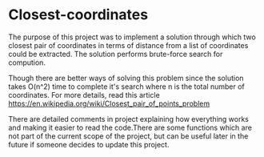 # Closest-coordinates

The purpose of this project was to implement a solution through which two closest pair of coordinates in terms of distance from a
list of coordinates could be extracted. The solution performs brute-force search for compution. 

Though there are better ways of solving this problem since the solution takes  O(n^2) time to complete it's search where n is
the total number of coordinates. For more details, read this article https://en.wikipedia.org/wiki/Closest_pair_of_points_problem

There are detailed comments in project explaining how everything works and making it easier to read the code.There are some
functions which are not part of the current scope of the project, but can be useful later in the future if someone decides
to update this project.
